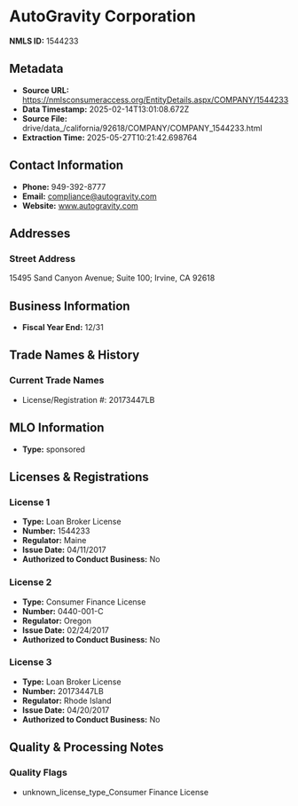 # AutoGravity Corporation

**NMLS ID:** 1544233

## Metadata
- **Source URL:** https://nmlsconsumeraccess.org/EntityDetails.aspx/COMPANY/1544233
- **Data Timestamp:** 2025-02-14T13:01:08.672Z
- **Source File:** drive/data_/california/92618/COMPANY/COMPANY_1544233.html
- **Extraction Time:** 2025-05-27T10:21:42.698764

## Contact Information
- **Phone:** 949-392-8777
- **Email:** compliance@autogravity.com
- **Website:** www.autogravity.com

## Addresses
### Street Address
15495 Sand Canyon Avenue; Suite 100; Irvine, CA 92618

## Business Information
- **Fiscal Year End:** 12/31

## Trade Names & History
### Current Trade Names
- License/Registration #: 20173447LB

## MLO Information
- **Type:** sponsored

## Licenses & Registrations

### License 1
- **Type:** Loan Broker License
- **Number:** 1544233
- **Regulator:** Maine
- **Issue Date:** 04/11/2017
- **Authorized to Conduct Business:** No

### License 2
- **Type:** Consumer Finance License
- **Number:** 0440-001-C
- **Regulator:** Oregon
- **Issue Date:** 02/24/2017
- **Authorized to Conduct Business:** No

### License 3
- **Type:** Loan Broker License
- **Number:** 20173447LB
- **Regulator:** Rhode Island
- **Issue Date:** 04/20/2017
- **Authorized to Conduct Business:** No

## Quality & Processing Notes
### Quality Flags
- unknown_license_type_Consumer Finance License
